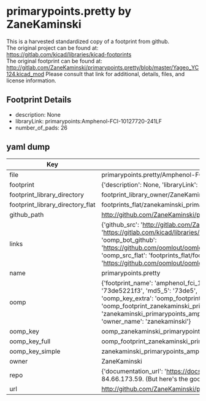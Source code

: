 # primarypoints.pretty by ZaneKaminski  
This is a harvested standardized copy of a footprint from github.  
The original project can be found at:  
https://gitlab.com/kicad/libraries/kicad-footprints  
The original footprint can be found at:
http://gitlab.com/ZaneKaminski/primarypoints.pretty/blob/master/Yageo_YC124.kicad_mod
Please consult that link for additional, details, files, and license information.  
## Footprint Details
* description: None  
* libraryLink: primarypoints:Amphenol-FCI-10127720-241LF  
* number_of_pads: 26  
## yaml dump  
| Key | Value |  
| --- | --- |  
| file | primarypoints.pretty/Amphenol-FCI-10127720-241LF.kicad_mod |  
| footprint | {'description': None, 'libraryLink': 'primarypoints:Amphenol-FCI-10127720-241LF', 'number_of_pads': 26} |  
| footprint_library_directory | footprint_library_owner/ZaneKaminski_primarypoints.pretty |  
| footprint_library_directory_flat | footprints_flat/zanekaminski_primarypoints_amphenol_fci_10127720_241lf/working |  
| github_path | http://github.com/ZaneKaminski/primarypoints.pretty/blob/master/Amphenol-FCI-10127720-241LF.kicad_mod |  
| links | {'github_src': 'http://gitlab.com/ZaneKaminski/primarypoints.pretty/blob/master/Yageo_YC124.kicad_mod', 'github_src_repo': 'https://gitlab.com/kicad/libraries/kicad-footprints', 'oomp_bot': 'footprints/zanekaminski_primarypoints_amphenol_fci_10127720_241lf/working', 'oomp_bot_github': 'https://github.com/oomlout/oomlout_oomp_footprint_bot/tree/main/footprints/zanekaminski_primarypoints_amphenol_fci_10127720_241lf/working', 'oomp_src_flat': 'footprints_flat/footprints_flat/zanekaminski_primarypoints_amphenol_fci_10127720_241lf/working', 'oomp_src_flat_github': 'https://github.com/oomlout/oomlout_oomp_footprint_src/tree/main/footprints_flat/zanekaminski_primarypoints_amphenol_fci_10127720_241lf/working'} |  
| name | primarypoints.pretty |  
| oomp | {'footprint_name': 'amphenol_fci_10127720_241lf', 'library_name': 'primarypoints', 'md5': '73de5221f3bcbbf502497e91c6ad1d98', 'md5_10': '73de5221f3', 'md5_5': '73de5', 'md5_6': '73de52', 'oomp_key': 'oomp_zanekaminski_primarypoints_amphenol_fci_10127720_241lf', 'oomp_key_extra': 'oomp_footprint_zanekaminski_primarypoints_amphenol_fci_10127720_241lf', 'oomp_key_full': 'oomp_footprint_zanekaminski_primarypoints_amphenol_fci_10127720_241lf_73de52', 'oomp_key_simple': 'zanekaminski_primarypoints_amphenol_fci_10127720_241lf', 'original_filename': 'primarypoints.pretty/Amphenol-FCI-10127720-241LF.kicad_mod', 'owner_name': 'zanekaminski'} |  
| oomp_key | oomp_zanekaminski_primarypoints_amphenol_fci_10127720_241lf |  
| oomp_key_full | oomp_footprint_zanekaminski_primarypoints_amphenol_fci_10127720_241lf |  
| oomp_key_simple | zanekaminski_primarypoints_amphenol_fci_10127720_241lf |  
| owner | ZaneKaminski |  
| repo | {'documentation_url': 'https://docs.github.com/rest/overview/resources-in-the-rest-api#rate-limiting', 'message': "API rate limit exceeded for 84.66.173.59. (But here's the good news: Authenticated requests get a higher rate limit. Check out the documentation for more details.)"} |  
| url | http://github.com/ZaneKaminski/primarypoints.pretty |  

